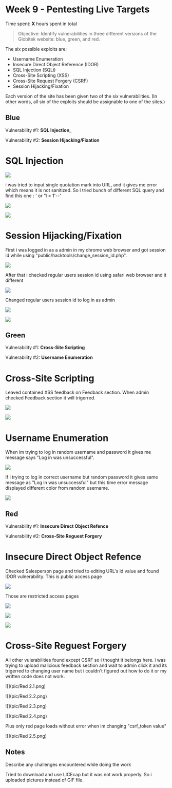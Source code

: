 # Week 9 - Pentesting Live Targets

Time spent: **X** hours spent in total

> Objective: Identify vulnerabilities in three different versions of the Globitek website: blue, green, and red.

The six possible exploits are:
* Username Enumeration
* Insecure Direct Object Reference (IDOR)
* SQL Injection (SQLi)
* Cross-Site Scripting (XSS)
* Cross-Site Request Forgery (CSRF)
* Session Hijacking/Fixation

Each version of the site has been given two of the six vulnerabilities. (In other words, all six of the exploits should be assignable to one of the sites.)

## Blue

Vulnerability #1: __SQL Injection___

Vulnerability #2: __Session Hijacking/Fixation__

# SQL Injection

![](picture/Blue1.1.png)

i was tried to input single quotation mark into URL, and it gives me error which means it is not sanitized. So i tried bunch of different SQL query and find this one : ' or '1 = 1'--'   

![](picture/Blue1.2.png)

![](picture/Blue1.3.png)


# Session Hijacking/Fixation

First i was logged in as a admin in my chrome web browser and got session id while using "public/hacktools/change_session_id.php". 

![](picture/Blue2.1.png)

After that i checked regular users session id using safari web browser and it different 

![](picture/Blue2.2.png)

Changed regular users session id to log in as admin

![](picture/Blue2.3.png)

![](picture/Blue2.4.png)

## Green

Vulnerability #1: __Cross-Site Scripting__

Vulnerability #2: __Username Enumeration__


# Cross-Site Scripting

Leaved contained XSS feedback on Feedback section. 
When admin checked Feedback section it will trigerred.

![](picture/Green1.1.png)

![](picture/Green1.2.png)

# Username Enumeration

When im trying to log in random username and password it gives me message says "Log in was unsuccessful".

![](picture/Green2.1.png)

If i trying to log in correct username but random password it gives same message as "Log in was unsuccessful" but this time error message displayed different color from random username.

![](picture/Green2.2.png)

## Red

Vulnerability #1: __Insecure Direct Object Refence__

Vulnerability #2: __Cross-Site Reguest Forgery__

# Insecure Direct Object Refence

Checked Salesperson page and tried to editing URL's id value and found IDOR vulnerability.
This is public access page 

![](picture/Red1.1.png)

Those are restricted access pages

![](picture/Red1.2.png)

![](picture/Red1.3.png)

![](picture/Red1.4.png)

# Cross-Site Reguest Forgery

All other vulerabilities found except CSRF so i thought it belongs here. i was trying to upload malicious feedback section and wait to admin click it and its trigerred to changing user name but i couldn't figured out how to do it or my written code does not work. 

![](pic/Red 2.1.png)

![](pic/Red 2.2.png)

![](pic/Red 2.3.png)

![](pic/Red 2.4.png)

Plus only red page loads without error when im changing "csrf_token value"

![](pic/Red 2.5.png)


## Notes

Describe any challenges encountered while doing the work

Tried to download and use LICEcap but it was not work properly.
So i uploaded pictures instead of GIF file.
